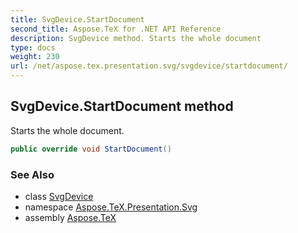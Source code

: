 ```yaml
---
title: SvgDevice.StartDocument
second_title: Aspose.TeX for .NET API Reference
description: SvgDevice method. Starts the whole document
type: docs
weight: 230
url: /net/aspose.tex.presentation.svg/svgdevice/startdocument/
---
```

## SvgDevice.StartDocument method

Starts the whole document.

```csharp
public override void StartDocument()
```

### See Also

* class [SvgDevice](../)
* namespace [Aspose.TeX.Presentation.Svg](../../svgdevice/)
* assembly [Aspose.TeX](../../../)


